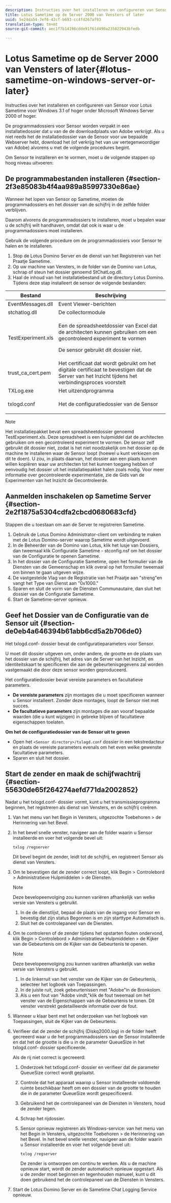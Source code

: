 ```yaml
---
description: Instructies over het installeren en configureren van Sensor voor Lotus Sametime voor Windows 3.1 of hoger onder Microsoft Windows Server 2000 of hoger.
title: Lotus Sametime op de Server 2000 van Vensters of later
uuid: 5e24da54-7ef6-42cf-b693-cc4fd267af93
translation-type: tm+mt
source-git-commit: aec1f7b14198cdde91f61d490a235022943bfedb

---
```



# Lotus Sametime op de Server 2000 van Vensters of later{#lotus-sametime-on-windows-server-or-later}

Instructies over het installeren en configureren van Sensor voor Lotus Sametime voor Windows 3.1 of hoger onder Microsoft Windows Server 2000 of hoger.

De programmadossiers voor Sensor worden verpakt in een installatiedossier dat u van de de downloadplaats van Adobe verkrijgt. Als u niet reeds het de installatiedossier van de Sensor voor uw bepaalde Webserver hebt, download het (of verkrijg het van uw vertegenwoordiger van Adobe) alvorens u met de volgende procedures begint.

Om Sensor te installeren en te vormen, moet u de volgende stappen op hoog niveau uitvoeren:

## De programmabestanden installeren {#section-2f3e85083b4f4aa989a85997330e86ae}

Wanneer het lopen van Sensor op Sametime, moeten de programmadossiers en het dossier van de schijfrij in de zelfde folder verblijven.

Daarom alvorens de programmadossiers te installeren, moet u bepalen waar u de schijfrij wilt handhaven, omdat dat ook is waar u de programmadossiers moet installeren.

Gebruik de volgende procedure om de programmadossiers voor Sensor te halen en te installeren.

1. Stop de Lotus Domino Server en de dienst van het Registreren van het Praatje Sametime.
1. Op uw machine van Vensters, in de folder van de Domino van Lotus, schrap of steun het dossier genoemd StChatLog.dll.
1. Haal de inhoud van het installatiebestand uit de directory Lotus Domino. Tijdens deze stap installeert de sensor de volgende bestanden:

<table id="table_ABFF5F92271B4F3CB0AC68DAB6A5709F"> 
 <thead> 
  <tr> 
   <th colname="col1" class="entry"> Bestand </th> 
   <th colname="col2" class="entry"> Beschrijving </th> 
  </tr> 
 </thead>
 <tbody> 
  <tr> 
   <td colname="col1"> EventMessages.dll </td> 
   <td colname="col2"> Event Viewer-berichten </td> 
  </tr> 
  <tr> 
   <td colname="col1"> stchatlog.dll </td> 
   <td colname="col2"> De collectormodule </td> 
  </tr> 
  <tr> 
   <td colname="col1"> <p>TestExperiment.xls </p> </td> 
   <td colname="col2"> <p>Een de spreadsheetdossier van Excel dat de architecten kunnen gebruiken om een gecontroleerd experiment te vormen </p> <p>De sensor gebruikt dit dossier niet. </p> </td> 
  </tr> 
  <tr> 
   <td colname="col1"> trust_ca_cert.pem </td> 
   <td colname="col2"> Het certificaat dat wordt gebruikt om het digitale certificaat te bevestigen dat de Server van het Inzicht tijdens het verbindingsproces voorstelt </td> 
  </tr> 
  <tr> 
   <td colname="col1"> TXLog.exe </td> 
   <td colname="col2"> Het uitzendprogramma </td> 
  </tr> 
  <tr> 
   <td colname="col1"> <p>txlogd.conf </p> </td> 
   <td colname="col2"> Het de configuratiedossier van de Sensor </td> 
  </tr> 
 </tbody> 
</table>

>[!NOTE]
>
>Het installatiepakket bevat een spreadsheetdossier genoemd TestExperiment.xls. Deze spreadsheet is een hulpmiddel dat de architecten gebruiken om een gecontroleerd experiment te vormen. De sensor zelf gebruikt dit dossier niet, zodat is het niet noodzakelijk om het dossier op de machine te installeren waar de Sensor loopt (hoewel u kunt verkiezen om dit te doen). U zou, in plaats daarvan, het dossier aan een plaats kunnen willen kopiëren waar uw architecten tot het kunnen toegang hebben of eenvoudig het dossier uit het installatiepakket halen zoals nodig. Voor meer informatie over gecontroleerde experimentatie, zie de Gids van de Experimenten van het Inzicht de Gecontroleerde.

## Aanmelden inschakelen op Sametime Server {#section-2e2f1875a5304cdfa2cbcd0680683cfd}

Stappen die u toestaan om aan de Server te registreren Sametime.

1. Gebruik de Lotus Domino Administrator-client om verbinding te maken met de Lotus Domino-server waarop Sametime wordt uitgevoerd.
1. In de Beheerder van de Domino van Lotus, klik het lusje van Dossiers, dan tweemaal klik Configuratie Sametime - stconfig.nsf om het dossier van de Configuratie te openen Sametime.
1. In het dossier van de Configuratie Sametime, open het formulier van de Diensten van de Gemeenschap en klik overal op het formulier tweemaal om binnen te gaan uitgeven wijze.
1. De vastgestelde Vlag van de Registratie van het Praatje aan &quot;streng&quot;en vangt het Type van Dienst aan &quot;0x1000.&quot;
1. Sparen en sluit de vorm van de Diensten Communautaire, dan sluit het dossier van de Configuratie Sametime.
1. Start de Sametime-server opnieuw.

## Geef het Dossier van de Configuratie van de Sensor uit {#section-de0eb4a646394b61abb6cd5a2b706de0}

Het txlogd.conf- dossier bevat de configuratieparameters voor Sensor.

U moet dit dossier uitgeven om, onder andere, de grootte en de plaats van het dossier van de schijfrij, het adres van de Server van het Inzicht, en identiteitskaart te specificeren die aan de gebeurtenisgegevens zal worden vastgemaakt die door deze sensor worden geproduceerd.

Het configuratiedossier bevat vereiste parameters en facultatieve parameters.

* **De vereiste parameters** zijn montages die u moet specificeren wanneer u Sensor installeert. Zonder deze montages, loopt de Sensor niet met succes.
* **De facultatieve parameters** zijn montages die aan vooraf bepaalde waarden (die u kunt wijzigen) in gebreke blijven of facultatieve eigenschappen toelaten.

**Om het de configuratiedossier van de Sensor uit te geven**

* Open het `<Sensor directory>/txlogd.conf` dossier in een tekstredacteur en plaats de vereiste parameters evenals om het even welke gewenste facultatieve parameters.
* Sparen en sluit het dossier.

## Start de zender en maak de schijfwachtrij {#section-55630de65f264274aefd771da2002852}

Nadat u het txlogd.conf- dossier vormt, kunt u het transmissieprogramma beginnen, het registreren als dienst van Vensters, en de schijfrij creëren.

1. Van het menu van het Begin in Vensters, uitgezochte Toebehoren > de Herinnering van het Bevel.
1. In het bevel snelle venster, navigeer aan de folder waarin u Sensor installeerde en voer het volgende bevel uit:

   ```
   txlog /regserver
   ```

   Dit bevel begint de zender, leidt tot de schijfrij, en registreert Sensor als dienst van Vensters.

1. Om te bevestigen dat de zender correct loopt, klik Begin > Controlebord > Administratieve Hulpmiddelen > de Diensten.

   >[!NOTE]
   >
   >Deze bevelopeenvolging zou kunnen variëren afhankelijk van welke versie van Vensters u gebruikt.

   1. In de de dienstlijst, bepaal de plaats van de ingang voor Sensor en bevestig dat zijn status Begonnen is en zijn starttype Automatisch is.
   1. Sluit het de controlepaneel van de Diensten.

1. Om te controleren of de zender tijdens het opstarten fouten ondervond, klik Begin > Controlebord > Administratieve Hulpmiddelen > de Kijker van de Gebeurtenis om de Kijker van de Gebeurtenis te openen.

   >[!NOTE]
   >
   >Deze bevelopeenvolging zou kunnen variëren afhankelijk van welke versie van Vensters u gebruikt.

   1. In de linkerruit van het venster van de Kijker van de Gebeurtenis, selecteer het logboek van Toepassingen.
   1. In de juiste ruit, zoek gebeurtenissen met &quot;Adobe&quot;in de Bronkolom.
   1. Als u een fout van &quot;Adobe vindt,&quot;klik de fout tweemaal om het venster van de Eigenschappen van de Gebeurtenis te tonen. Dit venster verstrekt gedetailleerde informatie over de fout.

1. Wanneer u klaar bent met het onderzoeken van het logboek van Toepassingen, sluit de Kijker van de Gebeurtenis.
1. Verifieer dat de zender de schijfrij (Diskq2000.log) in de folder heeft gecreeerd waar u de het programmadossiers van de Sensor installeerde en dat het de grootte is die u in de parameter QueueSize in het txlogd.conf- dossier specificeerde.

   Als de rij niet correct is gecreeerd:

   1. Onderzoek het txtlogd.conf- dossier en verifieer dat de parameter QueueSize correct wordt geplaatst.
   1. Controle dat het apparaat waarop u Sensor installeerde voldoende ruimte beschikbaar heeft om een dossier van de grootte te houden die in de parameter QueueSize wordt gespecificeerd.
   1. Gebruikend het de controlepaneel van de Diensten in Vensters, houd de zender tegen.
   1. Schrap het rijdossier.
   1. Sensor opnieuw registreren als Windows-service: van het menu van het Begin in Vensters, uitgezochte Toebehoren > de Herinnering van het Bevel. In het bevel snelle venster, navigeer aan de folder waarin u Sensor installeerde en voer het volgende bevel uit:

      ```
      txlog /regserver
      ```

      De zender is ontworpen om continu te werken. Als u de machine opnieuw start, wordt de zender automatisch opnieuw opgestart. Als u de zender moet beginnen en tegenhouden manueel, kunt u dit doen gebruikend het de controlepaneel van de Diensten in Vensters.

1. Start de Lotus Domino Server en de Sametime Chat Logging Service opnieuw.

